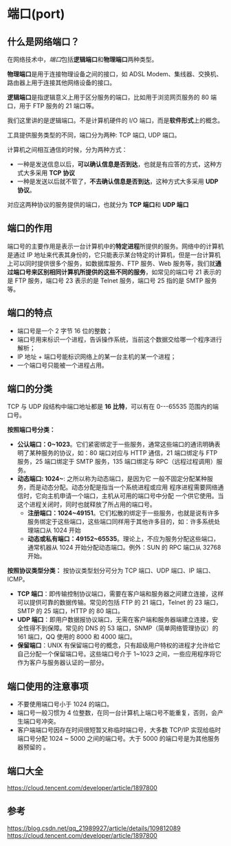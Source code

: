 # 端口(port)
## 什么是网络端口？

在网络技术中，*端口*包括**逻辑端口**和**物理端口**两种类型。

**物理端口**是用于连接物理设备之间的接口，如 ADSL Modem、集线器、交换机、路由器上用于连接其他网络设备的接口。

**逻辑端口**是指逻辑意义上用于区分服务的端口，比如用于浏览网页服务的 80 端口，用于 FTP 服务的 21 端口等。

我们这里讲的是逻辑端口。不是计算机硬件的 I/O 端口，而是**软件形式**上的概念。

工具提供服务类型的不同，端口分为两种: TCP 端口, UDP 端口。

计算机之间相互通信的时候，分为两种方式：

* 一种是发送信息以后，**可以确认信息是否到达**，也就是有应答的方式，这种方式大多采用 **TCP 协议**
* 一种是发送以后就不管了，**不去确认信息是否到达**，这种方式大多采用 **UDP 协议**。

对应这两种协议的服务提供的端口，也就分为 **TCP 端口**和 **UDP 端口**

## 端口的作用

端口号的主要作用是表示一台计算机中的**特定进程**所提供的服务。网络中的计算机是通过 IP 地址来代表其身份的，它只能表示某台特定的计算机，但是一台计算机上可以同时提供很多个服务，如数据库服务、FTP 服务、Web 服务等，我们就**通过端口号来区别相同计算机所提供的这些不同的服务**，如常见的端口号 21 表示的是 FTP 服务，端口号 23 表示的是 Telnet 服务，端口号 25 指的是 SMTP 服务等。

## 端口的特点
* 端口号是一个 2 字节 16 位的整数；
* 端口号用来标识一个进程，告诉操作系统，当前这个数据交给哪一个程序进行解析；
* IP 地址 + 端口号能标识网络上的某一台主机的某一个进程；
* 一个端口号只能被一个进程占用。

## 端口的分类

TCP 与 UDP 段结构中端口地址都是 **16 比特**，可以有在 0---65535 范围内的端口号。

**按照端口号分类：**

* **公认端口：0~1023**。它们紧密绑定于一些服务，通常这些端口的通讯明确表明了某种服务的协议，如：80 端口对应与 HTTP 通信，21 端口绑定与 FTP 服务，25 端口绑定于 SMTP 服务，135 端口绑定与 RPC（远程过程调用）服务。
* **动态端口: 1024~**:
之所以称为动态端口，是因为它 一般不固定分配某种服务，而是动态分配。动态分配是指当一个系统进程或应用 程序进程需要网络通信时，它向主机申请一个端口，主机从可用的端口号中分配 一个供它使用。当这个进程关闭时，同时也就释放了所占用的端口号。
	* **注册端口：1024~49151**。它们松散的绑定于一些服务，也就是说有许多服务绑定于这些端口，这些端口同样用于其他许多目的，如：许多系统处理端口从 1024 开始
	* **动态或私有端口：49152~65535**。理论上，不应为服务分配这些端口，通常机器从 1024 开始分配动态端口。例外：SUN 的 RPC 端口从 32768 开始。

**按照协议类型分类：** 按协议类型划分可分为 TCP 端口、UDP 端口、IP 端口、ICMP。

* **TCP 端口**：即传输控制协议端口，需要在客户端和服务器之间建立连接，这样可以提供可靠的数据传输。常见的包括 FTP 的 21 端口，Telnet 的 23 端口，SMTP 的 25 端口，HTTP 的 80 端口。
* **UDP 端口**：即用户数据报协议端口，无需在客户端和服务器端建立连接，安全性得不到保障。常见的 DNS 的 53 端口，SNMP（简单网络管理协议）的 161 端口，QQ 使用的 8000 和 4000 端口。
* **保留端口**：UNIX 有保留端口号的概念，只有超级用户特权的进程才允许给它自己分配一个保留端口号。这些端口号介于 1~1023 之间，一些应用程序将它作为客户与服务器认证的一部分。

## 端口使用的注意事项

* 不要使用端口号小于 1024 的端口。
* 端口号一般习惯为 4 位整数，在同一台计算机上端口号不能重复，否则，会产生端口号冲突。
* 客户端端口号因存在时间很短暂又称临时端口号，大多数 TCP/IP 实现给临时端口号分配 1024 ~ 5000 之间的端口号。大于 5000 的端口号是为其他服务器预留的 。

## 端口大全
https://cloud.tencent.com/developer/article/1897800

## 参考
https://blog.csdn.net/qq_21989927/article/details/109812089
https://cloud.tencent.com/developer/article/1897800
